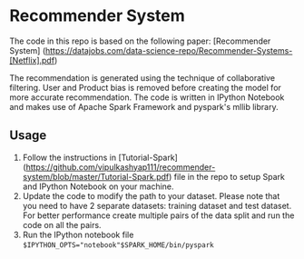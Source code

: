 # Recommender System  

The code in this repo is based on the following paper: [Recommender System] (https://datajobs.com/data-science-repo/Recommender-Systems-[Netflix].pdf)

The recommendation is generated using the technique of collaborative filtering. User and Product bias is removed before creating the model for more accurate recommendation. The code is written in IPython Notebook and makes use of Apache Spark Framework and pyspark's mllib library.

## Usage  
1. Follow the instructions in [Tutorial-Spark] (https://github.com/vipulkashyap111/recommender-system/blob/master/Tutorial-Spark.pdf) file in the repo to setup Spark and IPython Notebook on your machine.
2. Update the code to modify the path to your dataset. Please note that you need to have 2 separate datasets: training dataset and test dataset. For better performance create multiple pairs of the data split and run the code on all the pairs.
3. Run the IPython notebook file
`$IPYTHON_OPTS="notebook"$SPARK_HOME/bin/pyspark`
